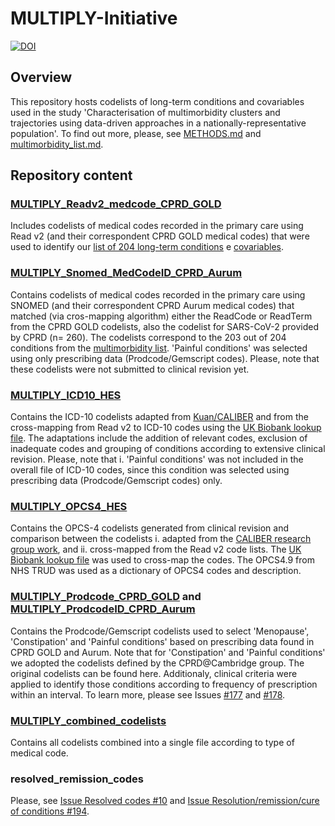 # MULTIPLY-Initiative
[![DOI](https://zenodo.org/badge/316011491.svg)](https://zenodo.org/badge/latestdoi/316011491)
## Overview
This repository hosts codelists of long-term conditions and covariables used in the study 'Characterisation of multimorbidity clusters and trajectories using data-driven approaches in a nationally-representative population'. To find out more, please, see [METHODS.md](https://github.com/f-eto/MULTIPLY-Initiative/blob/main/METHODS.md) and [multimorbidity_list.md](https://github.com/f-eto/MULTIPLY-Initiative/blob/main/multimorbidity_list.md).
>
>
## Repository content
>
> 
### [MULTIPLY_Readv2_medcode_CPRD_GOLD](https://github.com/f-eto/MULTIPLY-Initiative/tree/main/MULTIPLY_Readv2_medcode_CPRD_GOLD)
Includes codelists of medical codes recorded in the primary care using Read v2 (and their correspondent CPRD GOLD medical codes) that were used to identify our [list of 204 long-term conditions](https://github.com/f-eto/MULTIPLY-Initiative/blob/main/multimorbidity_list.md) e [covariables](https://github.com/f-eto/MULTIPLY-Initiative/blob/main/covariables_list.md). 
>
>
### [MULTIPLY_Snomed_MedCodeID_CPRD_Aurum](https://github.com/f-eto/MULTIPLY-Initiative/tree/main/MULTIPLY_Snomed_MedCodeID_CPRD_Aurum)
Contains codelists of medical codes recorded in the primary care using SNOMED (and their correspondent CPRD Aurum medical codes) that matched (via cros-mapping algorithm) either the ReadCode or ReadTerm from the CPRD GOLD codelists, also the codelist for SARS-CoV-2 provided by CPRD (n= 260). The codelists correspond to the 203 out of 204 conditions from the [multimorbidity list](https://github.com/f-eto/qmul-multimorbidity/blob/codesets-included-conditions/multimorbidity_list.md). 'Painful conditions' was selected using only prescribing data (Prodcode/Gemscript codes). Please, note that these codelists were not submitted to clinical revision yet. 
>
>
### [MULTIPLY_ICD10_HES](https://github.com/f-eto/MULTIPLY-Initiative/tree/main/MULTIPLY_ICD10_HES)
Contains the ICD-10 codelists adapted from [Kuan/CALIBER](https://www.caliberresearch.org/portal/phenotypes/chronological-map) and from the cross-mapping from Read v2 to ICD-10 codes using the [UK Biobank lookup file](https://biobank.ctsu.ox.ac.uk/crystal/refer.cgi?id=592). The adaptations include the addition of relevant codes, exclusion of inadequate codes and grouping of conditions according to extensive clinical revision. Please, note that i. 'Painful conditions' was not included in the overall file of ICD-10 codes, since this condition was selected using prescribing data (Prodcode/Gemscript codes) only.
>
> 
### [MULTIPLY_OPCS4_HES](https://github.com/f-eto/MULTIPLY-Initiative/tree/main/MULTIPLY_OPCS4_HES)
Contains the OPCS-4 codelists generated from clinical revision and comparison between the codelists i. adapted from the [CALIBER research group work](https://www.caliberresearch.org/portal/phenotypes/chronological-map), and ii. cross-mapped from the Read v2 code lists. The [UK Biobank lookup file](https://biobank.ctsu.ox.ac.uk/crystal/refer.cgi?id=592) was used to cross-map the codes. The OPCS4.9 from NHS TRUD was used as a dictionary of OPCS4 codes and description. 
> 
> 
### [MULTIPLY_Prodcode_CPRD_GOLD](https://github.com/f-eto/MULTIPLY-Initiative/tree/main/MULTIPLY_Prodcode_CPRD_GOLD) and [MULTIPLY_ProdcodeID_CPRD_Aurum](https://github.com/f-eto/MULTIPLY-Initiative/tree/main/MULTIPLY_ProdcodeID_CPRD_Aurum)
Contains the Prodcode/Gemscript codelists used to select 'Menopause', 'Constipation' and 'Painful conditions' based on prescribing data found in CPRD GOLD and Aurum. Note that for 'Constipation' and 'Painful conditions' we adopted the codelists defined by the CPRD@Cambridge group. The original codelists can be found here. Additionaly, clinical criteria were applied to identify those conditions according to frequency of prescription within an interval. To learn more, please see Issues [#177](https://github.com/f-eto/MULTIPLY-Initiative/issues/177) and [#178](https://github.com/f-eto/MULTIPLY-Initiative/issues/178). 
>
>
### [MULTIPLY_combined_codelists](https://github.com/f-eto/MULTIPLY-Initiative/tree/main/MULTIPLY_combined_codelists)
>
Contains all codelists combined into a single file according to type of medical code.
>
> 
### resolved_remission_codes
Please, see [Issue Resolved codes #10](https://github.com/f-eto/qmul-multimorbidity/issues/10) and [Issue Resolution/remission/cure of conditions #194](https://github.com/f-eto/qmul-multimorbidity/issues/194).


